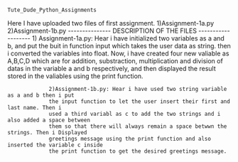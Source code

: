                                                    Tute_Dude_Python_Assignments
Here I have uploaded two files of first assignment.
1)Assignment-1a.py
2)Assignment-1b.py
                  ---------------  DESCRIPTION OF THE FILES  -------------------
                  1) Assignment-1a.py: Hear i have initialized two variables as a and b,
                  and put the buit in function input which takes the user data as string.
                  then i converted the variables into float.
                     Now, i have created four new valiable as A,B,C,D which are for addition,
                 substraction, multiplication and division of datas in the variable a and b 
                 respectively, and then displayed the result stored in the valiables using the 
                 print function.


                 2)Assignment-1b.py: Hear i have used two string variable as a and b then i put
                 the input function to let the user insert their first and last name. Then i
                 used a third variabl as c to add the two strings and i also added a space between
                 them so that there will always remain a space betwwn the strings. Then i Displayed
                 greetings message using the print function and also inserted the variable c inside 
                 the print function to get the desired greetings message.  
